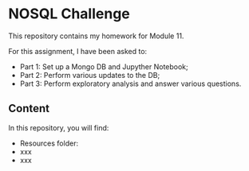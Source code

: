 # NOSQL Challenge

This repository contains my homework for Module 11.

For this assignment, I have been asked to:
- Part 1: Set up a Mongo DB and Jupyther Notebook;
- Part 2: Perform various updates to the DB;
- Part 3: Perform exploratory analysis and answer various questions. 

## Content

In this repository, you will find:
- Resources folder: 
- xxx
- xxx
